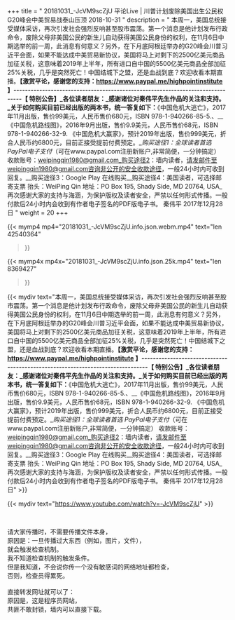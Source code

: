 +++
title = " 20181031_-JcVM9scZjU 平论Live | 川普计划废除美国出生公民权 G20峰会中美贸易战泰山压顶 2018-10-31 "
description = " 本周一，美国总统接受媒体采访，再次引发社会强烈反响甚至股市震荡。第一个消息是他计划发布行政命令，废除父母非美国公民的新生儿自动获得美国公民身份的权利，在11月6日中期选举的前一周，此消息有何意义？另外，在下月底阿根廷举办的G20峰会川普习近平会面，如果不能达成中美贸易新协议，美国将马上对剩下的2500亿美元商品加征关税，这意味着2019年上半年，所有进口自中国的5500亿美元商品全部加征25%关税，几乎是突然死亡！中国结城下之盟，还是血战到底？欢迎收看本期直播。__【激赏平论，感谢您的支持：https://www.paypal.me/highpointinstitute 】_-------------------------------------------------------------------------------_【 特别公告】_各位读者朋友：_感谢诸位对秦伟平先生作品的关注和支持。_关于如何购买目前已经出版的两本书，统一答复如下：__《中国危机大逃亡》，2017年11月出版，售价99美元，人民币售价680元，ISBN 978-1-940266-85-5.、__《中国危机路线图》，2016年9月出版，售价9.9美元，人民币售价68元，ISBN 978-1-940266-32-9.     《中国危机大赢家》，预计2019年出版，售价999美元，折合人民币约6800元，目前正接受提前付费预定。__购买途径1：全球读者首选 PayPal电子支付_（可在www.paypal.com注册新账户,非常简便，一分钟搞定）     收款账号：weipingqin1980@gmail.com_购买途径2：墙内读者，请发邮件至weipingqin1980@gmail.com咨询非公开的安全收款途径，一般24小时内可收到回复。__购买途径3：Google Play 在线购买__购买途径4：美国读者，可选择邮寄支票     抬头：WeiPing Qin     地址：PO Box 195, Shady Side, MD 20764, USA_再次感谢大家的支持与海涵，为保护版权及读者安全，严禁以任何形式传播。一般付款后24小时内会收到有作者电子签名的PDF版电子书。     秦伟平     2017年12月28日 "
weight = 20
+++

{{< mymp4 mp4="20181031_-JcVM9scZjU.info.json.webm.mp4" 
text="len 42540364"
>}}

{{< mymp4x  mp4x="20181031_-JcVM9scZjU.info.json.25k.mp4"
text="len 8369427"
>}}


{{< mydiv text="本周一，美国总统接受媒体采访，再次引发社会强烈反响甚至股市震荡。第一个消息是他计划发布行政命令，废除父母非美国公民的新生儿自动获得美国公民身份的权利，在11月6日中期选举的前一周，此消息有何意义？另外，在下月底阿根廷举办的G20峰会川普习近平会面，如果不能达成中美贸易新协议，美国将马上对剩下的2500亿美元商品加征关税，这意味着2019年上半年，所有进口自中国的5500亿美元商品全部加征25%关税，几乎是突然死亡！中国结城下之盟，还是血战到底？欢迎收看本期直播。__【激赏平论，感谢您的支持：https://www.paypal.me/highpointinstitute 】_-------------------------------------------------------------------------------_【 特别公告】_各位读者朋友：_感谢诸位对秦伟平先生作品的关注和支持。_关于如何购买目前已经出版的两本书，统一答复如下：__《中国危机大逃亡》，2017年11月出版，售价99美元，人民币售价680元，ISBN 978-1-940266-85-5.、__《中国危机路线图》，2016年9月出版，售价9.9美元，人民币售价68元，ISBN 978-1-940266-32-9.     《中国危机大赢家》，预计2019年出版，售价999美元，折合人民币约6800元，目前正接受提前付费预定。__购买途径1：全球读者首选 PayPal电子支付_（可在www.paypal.com注册新账户,非常简便，一分钟搞定）     收款账号：weipingqin1980@gmail.com_购买途径2：墙内读者，请发邮件至weipingqin1980@gmail.com咨询非公开的安全收款途径，一般24小时内可收到回复。__购买途径3：Google Play 在线购买__购买途径4：美国读者，可选择邮寄支票     抬头：WeiPing Qin     地址：PO Box 195, Shady Side, MD 20764, USA_再次感谢大家的支持与海涵，为保护版权及读者安全，严禁以任何形式传播。一般付款后24小时内会收到有作者电子签名的PDF版电子书。     秦伟平     2017年12月28日" >}}
<br>

{{< mydiv text="https://www.youtube.com/watch?v=-JcVM9scZjU" >}}


<br>

请大家传播时，不需要传播文件本身，<br>
原因是：一旦传播过大东西（例如，图片，文件），<br>
就会触发检查机制。<br>
我不知道检查机制的触发条件。<br>
但是我知道，不会说你传一个没有敏感词的网络地址都检查，<br>
否则，检查员得累死。<br><br>
直接转发网址就可以了：<br>
原因是，这是程序员网站，<br>
共匪不敢封锁，墙内可以直接下载。


